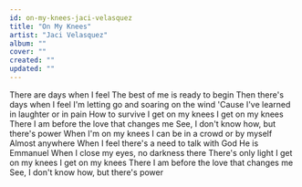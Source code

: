 ```yaml
---
id: on-my-knees-jaci-velasquez
title: "On My Knees"
artist: "Jaci Velasquez"
album: ""
cover: ""
created: ""
updated: ""
---
```


There are days when I feel
The best of me is ready to begin
Then there's days when I feel
I'm letting go and soaring on the wind
'Cause I've learned in laughter or in pain
How to survive
I get on my knees
I get on my knees
There I am before the love that changes me
See, I don't know how, but there's power
When I'm on my knees
I can be in a crowd or by myself
Almost anywhere
When I feel there's a need to talk with God
He is Emmanuel
When I close my eyes, no darkness there
There's only light
I get on my knees
I get on my knees
There I am before the love that changes me
See, I don't know how, but there's power